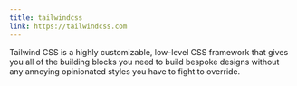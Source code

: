 ```yaml
---
title: tailwindcss
link: https://tailwindcss.com
---
```

Tailwind CSS is a highly customizable, low-level CSS framework that gives you all of the building blocks you need to build bespoke designs without any annoying opinionated styles you have to fight to override.
<!--more-->
